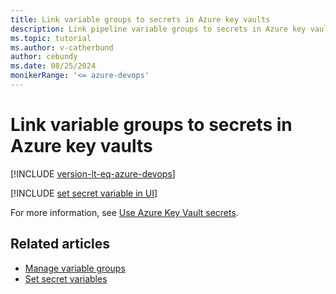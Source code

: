 ```yaml
---
title: Link variable groups to secrets in Azure key vaults
description: Link pipeline variable groups to secrets in Azure key vaults.
ms.topic: tutorial
ms.author: v-catherbund
author: cebundy
ms.date: 08/25/2024
monikerRange: '<= azure-devops'
---
```


# Link variable groups to secrets in Azure key vaults

[!INCLUDE [version-lt-eq-azure-devops](../../includes/version-lt-eq-azure-devops.md)]

[!INCLUDE [set secret variable in UI](../process/includes/variable-groups-link-secrets.md)]

For more information, see [Use Azure Key Vault secrets](../release/azure-key-vault.md).

## Related articles

* [Manage variable groups](./variable-groups.md)
* [Set secret variables](../process/set-secret-variables.md)

